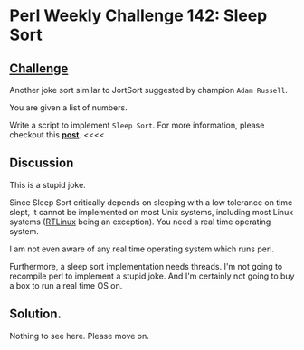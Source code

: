 # Perl Weekly Challenge 142: Sleep Sort

## [Challenge][task2]
>>>>
Another joke sort similar to JortSort suggested by champion `Adam Russell`.

You are given a list of numbers.

Write a script to implement `Sleep Sort`. For more information, please checkout this <a href="https://iq.opengenus.org/sleep-sort"><strong>post</strong></a>.
<<<<

[task2]: https://theweeklychallenge.org/blog/perl-weekly-challenge-142/#TASK2

## Discussion

This is a stupid joke. 

Since Sleep Sort critically depends on sleeping with a low tolerance
on time slept, it cannot be implemented on most Unix systems, including
most Linux systems ([RTLinux](#wiki) being an exception). You need a
real time operating system.

I am not even aware of any real time operating system which runs perl.

Furthermore, a sleep sort implementation needs threads. I'm not going
to recompile perl to implement a stupid joke. And I'm certainly not
going to buy a box to run a real time OS on.

## Solution.

Nothing to see here. Please move on.

